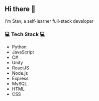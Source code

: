 ## Hi there 👋
I'm Stav, a self-learner full-stack developer


### 💻 Tech Stack 💻
* Python
* JavaScript
* C#
* Unity
* ReactJS
* Node.js
* Express
* MySQL
* HTML
* CSS


<!--
**Stavush/Stavush** is a ✨ _special_ ✨ repository because its `README.md` (this file) appears on your GitHub profile.

Here are some ideas to get you started:

- 🔭 I’m currently working on ...
- 🌱 I’m currently learning ...
- 👯 I’m looking to collaborate on ...
- 🤔 I’m looking for help with ...
- 💬 Ask me about ...
- 📫 How to reach me: ...
- 😄 Pronouns: ...
- ⚡ Fun fact: ...
-->
